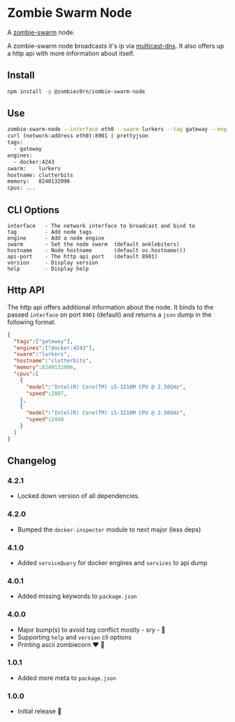 # Zombie Swarm Node

A [zombie-swarm]() node.

A zombie-swarm node broadcasts it's ip via [multicast-dns](https://en.wikipedia.org/wiki/Multicast_DNS). It also offers up a http api with more information about itself.

## Install

```sh
npm install -g @zombiec0rn/zombie-swarm-node
```

## Use

```sh
zombie-swarm-node --interface eth0 --swarm lurkers --tag gateway --engine docker:4243
curl (network-address eth0):8901 | prettyjson
tags: 
  - gateway
engines: 
  - docker:4243
swarm:    lurkers
hostname: clutterbits
memory:   8240132096
cpus: ... 
```

## CLI Options

```
interface   - The network interface to broadcast and bind to
tag         - Add node tags
engine      - Add a node engine 
swarm       - Set the node swarm  (default anklebiters)
hostname    - Node hostname       (default os.hostname())
api-port    - The http api port   (default 8901)
version     - Display version 
help        - Display help 
```

## Http API

The http api offers additional information about the node. It binds to the passed `interface` on port `8901` (default) and returns a `json` dump in the following format.

```json
{
  "tags":["gateway"],
  "engines":["docker:4243"],
  "swarm":"lurkers",
  "hostname":"clutterbits",
  "memory":8240132096,
  "cpus":[
    {
      "model":"Intel(R) Core(TM) i5-3210M CPU @ 2.50GHz",
      "speed":2807,
    },
    {
      "model":"Intel(R) Core(TM) i5-3210M CPU @ 2.50GHz",
      "speed":2440
    }
  ]
}
```

## Changelog

### 4.2.1

* Locked down version of all dependencies.

### 4.2.0

* Bumped the `docker-inspector` module to next major (less deps)

### 4.1.0

* Added `serviceQuery` for docker engines and `services` to api dump

### 4.0.1

* Added missing keywords to `package.json`

### 4.0.0

* Major bump(s) to avoid tag conflict mostly - sry - :see_no_evil:
* Supporting `help` and `version` cli options
* Printing ascii zombiecorn :heart: :rainbow:

### 1.0.1

* Added more meta to `package.json`

### 1.0.0

* Initial release :tada:
